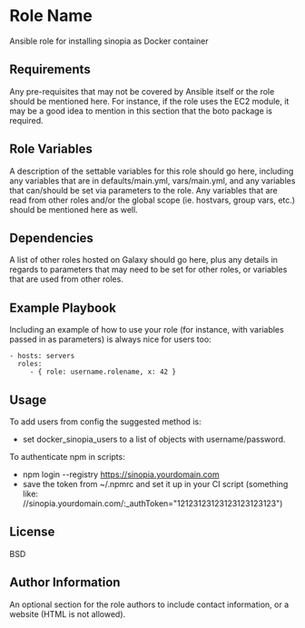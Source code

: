 Role Name
=========

Ansible role for installing sinopia as Docker container

Requirements
------------

Any pre-requisites that may not be covered by Ansible itself or the role should be mentioned here. For instance, if the role uses the EC2 module, it may be a good idea to mention in this section that the boto package is required.

Role Variables
--------------

A description of the settable variables for this role should go here, including any variables that are in defaults/main.yml, vars/main.yml, and any variables that can/should be set via parameters to the role. Any variables that are read from other roles and/or the global scope (ie. hostvars, group vars, etc.) should be mentioned here as well.

Dependencies
------------

A list of other roles hosted on Galaxy should go here, plus any details in regards to parameters that may need to be set for other roles, or variables that are used from other roles.

Example Playbook
----------------

Including an example of how to use your role (for instance, with variables passed in as parameters) is always nice for users too:

    - hosts: servers
      roles:
         - { role: username.rolename, x: 42 }

Usage
-----

To add users from config the suggested method is:
- set docker_sinopia_users to a list of objects with username/password.

To authenticate npm in scripts:
- npm login --registry https://sinopia.yourdomain.com
- save the token from ~/.npmrc and set it up in your CI script (something like: //sinopia.yourdomain.com/:_authToken="12123123123123123123123")

License
-------

BSD

Author Information
------------------

An optional section for the role authors to include contact information, or a website (HTML is not allowed).
